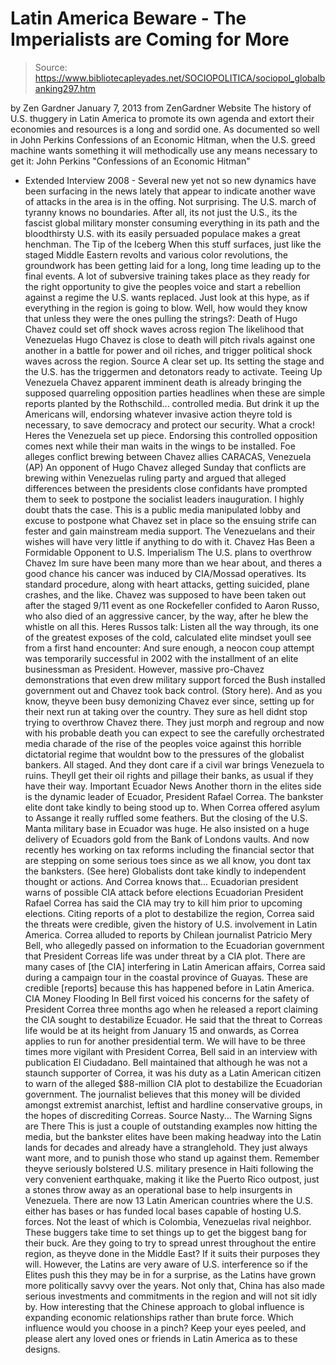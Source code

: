 # Latin America Beware - The Imperialists are Coming for More

> Source: https://www.bibliotecapleyades.net/SOCIOPOLITICA/sociopol_globalbanking297.htm

by Zen Gardner
January 7, 2013
from
ZenGardner Website
The history of U.S. thuggery in Latin America to
promote its own agenda and extort their economies and resources is a long
and sordid one.
As documented so well in John Perkins Confessions
of an Economic Hitman, when the U.S. greed machine wants something it
will methodically use any means necessary to get it:
John
Perkins "Confessions of an Economic Hitman"
- Extended Interview 2008 -
Several new yet not so new dynamics have been
surfacing in the news lately that appear to indicate another wave of attacks
in the area is in the offing.
Not surprising. The U.S. march of tyranny knows
no boundaries.
After all, its not just the U.S., its the
fascist global military monster consuming everything in its path and the
bloodthirsty U.S. with its easily persuaded populace makes a great henchman.
The Tip of the Iceberg
When this stuff surfaces, just like the staged
Middle Eastern revolts and various color revolutions, the groundwork has
been getting laid for a long, long time leading up to the final events.
A lot of subversive training takes place as they
ready for the right opportunity to give the peoples voice and start a
rebellion against a regime the U.S. wants replaced.
Just look at this hype, as if everything in the
region is going to blow.
Well, how would they know that unless they were
the ones pulling the strings?:
Death of Hugo
Chavez could set off shock waves across region
The likelihood that Venezuelas Hugo
Chavez is close to death will pitch rivals against one another in a
battle for power and oil riches, and trigger political shock waves
across the region.
Source
A clear set up. Its setting the stage and the
U.S. has the triggermen and detonators ready to activate.
Teeing Up Venezuela
Chavez apparent imminent death is already
bringing the supposed quarreling opposition parties headlines when these
are simple reports planted by
the Rothschild...
controlled media.
But drink it up the Americans will, endorsing
whatever invasive action theyre told is necessary,
to save democracy and protect our
security.
What a crock!
Heres the Venezuela set up piece. Endorsing
this controlled opposition comes next while their man waits in the wings to
be installed.
Foe alleges
conflict brewing between Chavez allies
CARACAS, Venezuela (AP)
An opponent of Hugo Chavez alleged Sunday that conflicts are brewing
within Venezuelas ruling party and argued that alleged differences
between the presidents close confidants have prompted them to seek to
postpone the socialist leaders inauguration.
I highly doubt thats the case. This is a public
media manipulated lobby and excuse to postpone what Chavez set in place so
the ensuing strife can fester and gain mainstream media support.
The Venezuelans and their wishes will have very
little if anything to do with it.
Chavez Has Been a Formidable Opponent to
U.S. Imperialism
The U.S. plans to overthrow Chavez Im sure have
been many more than we hear about, and theres a good chance his cancer was
induced by CIA/Mossad operatives.
Its standard procedure, along with heart
attacks, getting suicided, plane crashes, and the like.
Chavez was supposed to have been taken out after
the staged 9/11 event as
one Rockefeller confided to
Aaron Russo, who
also died of an aggressive
cancer, by the way, after he blew the whistle on all this.
Heres Russos
talk:
Listen all the way through, its one of the
greatest exposes of the cold, calculated elite mindset youll see from a
first hand encounter:
And sure enough, a neocon coup attempt was
temporarily successful in 2002 with the installment of an elite businessman
as President. However, massive pro-Chavez demonstrations that
even drew military support forced the Bush installed government out and
Chavez took back control. (Story
here).
And as you know, theyve been busy demonizing
Chavez ever since, setting up for their next run at taking over the country.
They sure as hell didnt stop trying to
overthrow Chavez there. They just morph and regroup and now with his
probable death you can expect to see the carefully orchestrated media
charade of the rise of the peoples voice against this horrible
dictatorial regime that wouldnt bow to the pressures of the globalist
bankers.
All staged. And they dont care if a civil war
brings Venezuela to ruins.
Theyll get their oil rights and pillage their
banks, as usual if they have their way.
Important Ecuador News
Another thorn in the elites side is the dynamic
leader of Ecuador, President Rafael Correa.
The bankster elite dont take kindly to being
stood up to.
When Correa
offered asylum to
Assange it really ruffled some
feathers. But the closing of the U.S. Manta military base in Ecuador was
huge. He also insisted on a huge delivery of Ecuadors gold from the Bank of
Londons vaults.
And now recently hes working on tax reforms
including the financial sector that are stepping on some serious toes since
as we all know, you dont tax the banksters. (See
here)
Globalists dont take kindly to independent
thought or actions.
And Correa knows that...
Ecuadorian
president warns of possible CIA attack before elections
Ecuadorian President Rafael Correa has said
the CIA may try to kill him prior to upcoming elections.
Citing reports
of a plot to destabilize the region, Correa said the threats were
credible, given the history of U.S. involvement in Latin America.
Correa alluded to reports by Chilean
journalist Patricio Mery Bell, who allegedly passed on information to
the Ecuadorian government that President Correas life was under
threat by a CIA plot.
There are many cases of [the CIA] interfering
in Latin American affairs, Correa said during a campaign tour in the
coastal province of Guayas.
These are credible [reports] because this has
happened before in Latin America.
CIA Money Flooding In
Bell first voiced his concerns for the
safety of President Correa three months ago when he released a report
claiming the CIA sought to destabilize Ecuador.
He said that
the threat to Correas life would be at its height from January 15 and
onwards, as Correa applies to run for another presidential term.
We will have to be three times
more vigilant with President Correa, Bell
said in an interview with publication El Ciudadano.
Bell maintained that
although he was not a staunch supporter of Correa, it was his duty as a
Latin American citizen to warn of the alleged $88-million CIA plot to
destabilize the Ecuadorian government.
The journalist believes that this money will
be divided amongst extremist anarchist, leftist and hardline
conservative groups, in the hopes of discrediting Correas.
Source
Nasty...
The Warning Signs are There
This is just a couple of outstanding examples
now hitting the media, but the bankster elites have been making headway into
the Latin lands for decades and already have a stranglehold.
They just
always want more, and to punish those who stand up against them.
Remember theyve seriously bolstered U.S.
military presence in Haiti following the very convenient earthquake, making
it like the Puerto Rico outpost, just a stones throw away as an operational
base to help insurgents in Venezuela.
There are now 13 Latin American
countries where the U.S. either has bases or has funded local bases capable
of hosting U.S. forces.
Not the least of which is Colombia, Venezuelas
rival neighbor.
These buggers take time to set things up to get
the biggest bang for their buck.
Are they going to try to spread unrest
throughout the entire region, as theyve done in the Middle East? If it
suits their purposes they will. However, the Latins are very aware of U.S.
interference so if the Elites push this they may be in for a surprise, as
the Latins have grown more politically savvy over the years.
Not only that,
China has also made serious investments and commitments in the region and
will not sit idly by. How interesting that the Chinese approach to global
influence is expanding economic relationships rather than brute force.
Which influence would you choose in a pinch?
Keep your eyes peeled, and please alert any
loved ones or friends in Latin America as to these designs.
